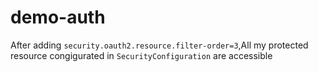 # demo-auth

After adding `security.oauth2.resource.filter-order=3`,All my protected resource congigurated in  `SecurityConfiguration`  are  accessible 

